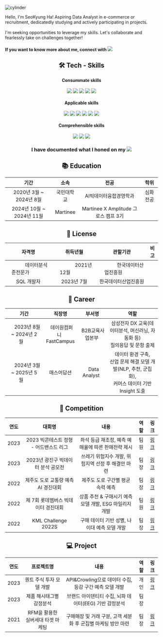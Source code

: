 ![cylinder](https://capsule-render.vercel.app/api?type=cylinder&color=auto&text=Welcome&fontAlignY=45&fontSize=40&height=150&animation=blinking&desc=This%20is%20SeoKyung'sGithub&descAlignY=70)


Hello, I'm SeoKyung Ha! Aspiring Data Analyst in e-commerce or recruitment, dedicatedly studying and actively participating in projects. <br><br>
I'm seeking opportunities to leverage my skills. Let's collaborate and fearlessly take on challenges together!
<h4>If you want to know more about me, connect with </span><a href="https://myslice.is/@HaSeoKyung" target="_blank"><img src="https://img.shields.io/badge/SLICE-003648?style=plastic&logo=Codementor&color=black&logoColor=white&labelColor=black&link=https://myslice.is/@HaSeoKyung"></a></h4>

<div align=center><h2>🛠 Tech - Skills </h2></div>
<div align=center><h4> Consummate skills </h4></div>
<div align=center>
    <img src="https://img.shields.io/badge/Python-3776AB?style=flat&logo=Python&logoColor=white"/> 
    <img src="https://img.shields.io/badge/Jupyter-F37626?style=flat&logo=Jupyter&logoColor=white"/> 
    <img src="https://img.shields.io/badge/Pandas-150458?style=flat&logo=Pandas&logoColor=white">
    <img src="https://img.shields.io/badge/scipy-0442e6?style=flat&logo=scipy&color=midnightblue&logoColor=blue&labelColor=midnightblue/">
    <img src="https://img.shields.io/badge/scikitlearn-F7931E?style=flat&logo=scikitlearn&logoColor=white"/>
</div>

<div align=center><h4> Applicable skills </h4></div>
<div align=center>
    <img src="https://img.shields.io/badge/Git-F05032?style=flat&logo=Git&logoColor=white">
    <img src="https://img.shields.io/badge/PyTorch-EE4C2C?style=flat&logo=PyTorch&logoColor=white"/>
    <img src="https://img.shields.io/badge/MySQL-4479A1?style=flat&logo=MySQL&logoColor=white"/>
    <img src="https://img.shields.io/badge/selenium-43B02A?style=flat&logo=selenium&logoColor=white"/>
    <img src="https://img.shields.io/badge/Plotly-3F4F75?style=flat&logo=Plotly&logoColor=white"/>
    <img src="https://img.shields.io/badge/MLflow-0194E2?style=flat&logo=MLflow&logoColor=white"/>
</div>

<div align=center><h4> Comprehensible skills </h4></div>
<div align=center>
    <img src="https://img.shields.io/badge/virtualbox-183A61?style=flat&logo=virtualbox&logoColor=white"/>
    <img src="https://img.shields.io/badge/DVC-13ADC7?style=flat&logo=DVC&logoColor=white"/>
    <img src="https://img.shields.io/badge/Streamlit-FF4B4B?style=flat&logo=Streamlit&logoColor=white"/>
</div>

<div align=center><h3>I have documented what I honed on my   <a href="https://blinding.tistory.com/" target="_blank"><img src="https://img.shields.io/badge/Tistory-000000?style=flat&logo=Tistory&logoColor=white&link=https://blinding.tistory.com/"/></a></h3></div>


<div align=center><h2>📚 Education</h2></div>

|기간|소속|전공|학위|
|:---:|:---:|:---:|:---:|
|2020년 3월 ~ 2024년 8월|국민대학교|AI빅데이터융합경영학과|심화전공|
| 2024년 10월 ~ 2024년 11월 | Martinee | Martinee X Amplitude 그로스 캠프 3기|  |



<div align=center><h2>📜 License</h2></div>

|자격명|취득년월|관할기관|비고|
|:---:|:---:|:---:|:---:|
|&ensp;&ensp;&ensp;&ensp;&ensp;&ensp;&#160;데이터분석준전문가&#160;&ensp;&ensp;&ensp;&ensp;&ensp;&ensp;|&ensp;&ensp;&ensp;&ensp;&ensp;&ensp;&ensp;&#160;2021년 12월&#160;&ensp;&ensp;&ensp;&ensp;&ensp;&ensp;&ensp;|&ensp;&ensp;&ensp;&ensp;&ensp;&ensp;&ensp;한국데이터산업진흥원&ensp;&ensp;&ensp;&ensp;&ensp;&ensp;&ensp;|  |
|SQL 개발자|2023년  7월|한국데이터산업진흥원|  |


<div align=center><h2>💼 Career</h2></div>

|기간|직장명|부서명|역할|
|:---:|:---:|:---:|:---:|
|&ensp;&ensp;&#160;2023년 8월 ~ 2024년 2월&#160;&ensp;&ensp;|&ensp;데이원컴퍼니&ensp;<br> FastCampus|&#160;B2B교육사업본부&#160;|삼성전자 DX 교육(데이터분석, 머신러닝, 자동화 등)<br> 질의응답 및 문항 출제|
|&ensp;&ensp;&#160;2024년 3월 ~ 2025년 5월&#160;&ensp;&ensp;|&ensp;매스어답션&ensp;|&#160; Data Analyst &#160;| 데이터 환경 구축,<br> 산업 문제 해결 모델 개발(NLP, 추천, 군집화),<br> 커머스 데이터 기반 Insight 도출 |

<div align=center><h2>🏅 Competition</h2></div>

|연도|대회명|내용|역할|링크|
| :------: | :------: | :------: | :------: | :------: |
| 2023 | 2023 빅콘테스트 정형 - 어드밴스드 리그 | 좌석 등급 재조정, 예측 예매율에 따른 판매전략 제시 | 팀원 | [링크](https://github.com/HASEOKYUNG/2023_Bigcontest) |
| 2023 | 2023년 광진구 빅데이터 분석 공모전 | 쓰레기 위험지수 개발, 위험지역 선정 후 해결안 마련 | 팀장 | [링크](https://github.com/HASEOKYUNG/2023_Gwangjingu_BigdataContest) |
| 2022 | 제주도 도로 교통량 예측 AI 경진대회 | 제주도 도로 구간별 평균 속력 예측 | 팀장 | [링크](https://github.com/HASEOKYUNG/Dacon-JejuIsland-RoadTrafficPrediction) |
| 2022 | 제 7회 롯데멤버스 빅데이터 경진대회 | 상품 추천 & 구매시기 예측 모델 개발, ESG 마일리지 개발 | 팀원 | [링크](https://github.com/HASEOKYUNG/7th-LOTTEMembers-BigDataCompetition) |
| 2022 | KML Challenge 2022S | 구매 데이터 기반 성별, 나이대 예측 모델 개발 | 팀장 | [링크](https://github.com/HASEOKYUNG/2022S_KaggleKMLChallenge) |


<div align=center><h2>💻  Project</h2></div>

|연도|프로젝트명|내용|역할|링크|
| :------: | :------: | :------: | :------: | :------: |
| 2023 | 퀀트 주식 투자 모델 개발 | API&Crowling으로 데이터 수집, 등감 구간 예측 모델 개발 | 개인 | [링크](https://github.com/HASEOKYUNG/Quantitative_Stock_Investment) |
| 2023 | 제품 해시태그별 감정분석 | 브랜드 아이덴티티 수집, 뇌파 데이터(EEG) 기반 감정분석 | 팀장 |  |
| 2021 | RFM을 활용한 실버세대 타겟 마케팅 | 구매매장 및 거래 구분, 고객 세분화 후 군집별 마케팅 방안 마련  | 팀장 | [링크](https://github.com/HASEOKYUNG/CRM_for_SilverGeneration) |
